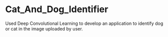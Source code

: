 # Cat_And_Dog_Identifier
Used Deep Convolutional Learning to develop an application to identify dog or cat in the image uploaded by user.
